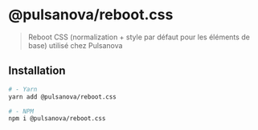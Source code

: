 # @pulsanova/reboot.css

> Reboot CSS (normalization + style par défaut pour les éléments de base) utilisé chez Pulsanova

## Installation

```bash
# - Yarn
yarn add @pulsanova/reboot.css

# - NPM
npm i @pulsanova/reboot.css
```

